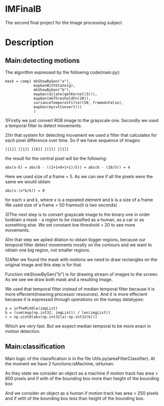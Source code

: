 IMFinalB
========

The second final project for the Image processing subject

Description
===========

Main:detecting motions
----------------------

The algorithm expressed by the following code(main.py):

    mask = comp( mkShowByGen("a"),
                 mapGenWithState(g),
                 mkShowByGen("b"),
                 mapGen(dilate(getKernel(3))),
                 mapGen(mkThresholdFn(20)),
                 varianceTemporalFilter(50, framed=False), 
                 mapGen(mycvtConvert())
                 )

1)Firstly we just convert RGB image to the grayscale one. Secondly we used a temporal filter to detect movements.

2)In that system for detecting movament we used a filter that calculates for each pixel difference over time. So if we have sequence of images:

    [[1]] [[1]] [[6]] [[1]] [[1]]

the result for the central pixel will be the following:

    abs(x-E) = abs(6 - ((1+1+6+1+1)/5)) = abs(6 - (10/5)) = 4

Here we used size of a frame = 5.
As we can see if all the pixels were the same we would obtain 

    abs(x-(x*k/k)) = 0

for each x and k, where x is a repeated element and k is a size of a frame
We used size of a frame = 50 frames(it is two seconds)

3)The next step is to convert grayscale image to the binary one in order toobtain a mask -  a region to be classified as a human, as a car or as something else.
We set constant low threshold = 20 to see more movements.

4)In that step we aplied dilation to obtain bigger regions, because our temporal filter detect movements mostly on the contours and we want to obtain one big region, not smaller regions.

5)After we found the mask with motions we need to draw rectangles on the original image and this step is for that.

Function mkShowByGen("b") is for drawing stream of images to the screen. As we see we draw both mask and a resulting image.

We used that temporal filter instead of median temporal filter because it is more effecient(meaning processor resources). And it is more effecient because it is expressed through operations on the numpy datatypes:

    a = inTheMiddle(imgList)
    b = (sum(map(np.int32, imgList)) / len(imgList))
    c = np.uint8(abs(np.int32(a)-np.int32(b)))

Which are very fast. 
But we expect median temporal to be more exact in motion detection. 

Main:classification
-------------------

Main logic of the classification is in the file Utils.py(areaFilterClassifier).
At the moment we have 2 functions:isMachine, isHuman.

As they state we consider an object as a machine if motion track has area > 800 pixels and if with of the bounding box more than height of the bounding box

And we consider an object as a human if motion track has area > 250 pixels and if with of the bounding box less than height of the bounding box.

